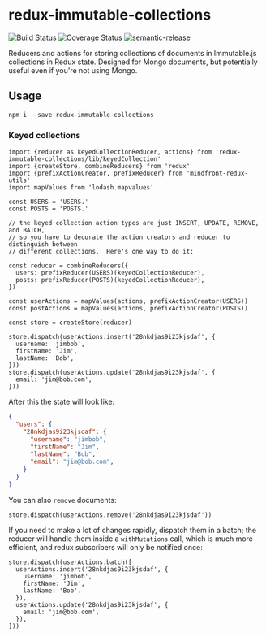 # redux-immutable-collections

[![Build Status](https://travis-ci.org/jedwards1211/redux-immutable-collections.svg?branch=master)](https://travis-ci.org/jedwards1211/redux-immutable-collections)
[![Coverage Status](https://coveralls.io/repos/github/jedwards1211/redux-immutable-collections/badge.svg?branch=master)](https://coveralls.io/github/jedwards1211/redux-immutable-collections?branch=master)
[![semantic-release](https://img.shields.io/badge/%20%20%F0%9F%93%A6%F0%9F%9A%80-semantic--release-e10079.svg)](https://github.com/semantic-release/semantic-release)

Reducers and actions for storing collections of documents in Immutable.js collections in Redux state.
Designed for Mongo documents, but potentially useful even if you're not using Mongo.

## Usage

```
npm i --save redux-immutable-collections
```

### Keyed collections

```es6
import {reducer as keyedCollectionReducer, actions} from 'redux-immutable-collections/lib/keyedCollection'
import {createStore, combineReducers} from 'redux'
import {prefixActionCreator, prefixReducer} from 'mindfront-redux-utils'
import mapValues from 'lodash.mapvalues'

const USERS = 'USERS.'
const POSTS = 'POSTS.'

// the keyed collection action types are just INSERT, UPDATE, REMOVE, and BATCH,
// so you have to decorate the action creators and reducer to distinguish between
// different collections.  Here's one way to do it:

const reducer = combineReducers({
  users: prefixReducer(USERS)(keyedCollectionReducer),
  posts: prefixReducer(POSTS)(keyedCollectionReducer),
})

const userActions = mapValues(actions, prefixActionCreator(USERS))
const postActions = mapValues(actions, prefixActionCreator(POSTS))

const store = createStore(reducer)

store.dispatch(userActions.insert('28nkdjas9i23kjsdaf', {
  username: 'jimbob',
  firstName: 'Jim',
  lastName: 'Bob',
}))
store.dispatch(userActions.update('28nkdjas9i23kjsdaf', {
  email: 'jim@bob.com',
}))
```

After this the state will look like:
```json
{
  "users": {
    "28nkdjas9i23kjsdaf": {
      "username": "jimbob",
      "firstName": "Jim",
      "lastName": "Bob",
      "email": "jim@bob.com",
    }
  }
}
```

You can also `remove` documents:
```es6
store.dispatch(userActions.remove('28nkdjas9i23kjsdaf'))
```

If you need to make a lot of changes rapidly, dispatch them in a batch; the reducer will handle them inside a
`withMutations` call, which is much more efficient, and redux subscribers will only be notified once:
```es6
store.dispatch(userActions.batch([
  userActions.insert('28nkdjas9i23kjsdaf', {
    username: 'jimbob',
    firstName: 'Jim',
    lastName: 'Bob',
  }),
  userActions.update('28nkdjas9i23kjsdaf', {
    email: 'jim@bob.com',
  }),
]))
```

